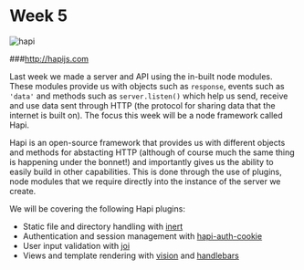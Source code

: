 # Week 5
![hapi](https://qph.ec.quoracdn.net/main-thumb-t-356618-200-tihkzgsyxagidlxueumcshvyjzhncble.jpeg)

###http://hapijs.com

Last week we made a server and API using the in-built node modules. These modules provide us with objects such as `response`, events such as `'data'` and methods such as `server.listen()` which help us send, receive and use data sent through HTTP (the protocol for sharing data that the internet is built on). The focus this week will be a node framework called Hapi.

Hapi is an open-source framework that provides us with different objects and methods for abstacting HTTP (although of course much the same thing is happening under the bonnet!) and importantly gives us the ability to easily build in other capabilities. This is done through the use of plugins, node modules that we require directly into the instance of the server we create.

We will be covering the following Hapi plugins:

* Static file and directory handling with [inert](https://github.com/hapijs/inert)
* Authentication and session management with [hapi-auth-cookie](https://www.npmjs.com/package/hapi-auth-cookie)
* User input validation with [joi](https://www.npmjs.com/package/joi)
* Views and template rendering with [vision](https://www.npmjs.com/package/vision) and [handlebars](https://www.npmjs.com/package/handlebars)
